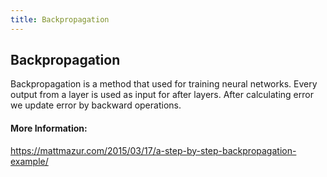 ```yaml
---
title: Backpropagation
---
```

## Backpropagation

Backpropagation is a method that used for training neural networks. Every output from a layer is used as input for after layers. After calculating error we update error by backward operations. 

<!-- The article goes here, in GitHub-flavored Markdown. Feel free to add YouTube videos, images, and CodePen/JSBin embeds  -->

#### More Information:
<!-- Please add any articles you think might be helpful to read before writing the article -->
https://mattmazur.com/2015/03/17/a-step-by-step-backpropagation-example/
